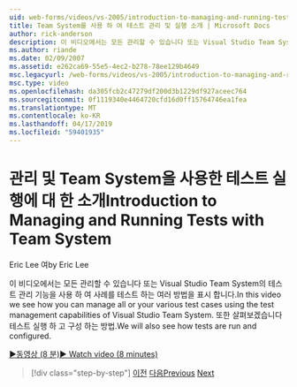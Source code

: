 ```yaml
---
uid: web-forms/videos/vs-2005/introduction-to-managing-and-running-tests-with-team-system
title: Team System를 사용 하 여 테스트 관리 및 실행 소개 | Microsoft Docs
author: rick-anderson
description: 이 비디오에서는 모든 관리할 수 있습니다 또는 Visual Studio Team System의 테스트 관리 기능을 사용 하 여 사례를 테스트 하는 여러 방법을 표시 합니다. 또한 살펴보겠습니다...
ms.author: riande
ms.date: 02/09/2007
ms.assetid: e262ca69-55e5-4ec2-b278-78ee129b4649
msc.legacyurl: /web-forms/videos/vs-2005/introduction-to-managing-and-running-tests-with-team-system
msc.type: video
ms.openlocfilehash: da305fcb2c47279df200d3b1229df927aceec764
ms.sourcegitcommit: 0f1119340e4464720cfd16d0ff15764746ea1fea
ms.translationtype: MT
ms.contentlocale: ko-KR
ms.lasthandoff: 04/17/2019
ms.locfileid: "59401935"
---
```

# <a name="introduction-to-managing-and-running-tests-with-team-system"></a><span data-ttu-id="bf301-104">관리 및 Team System을 사용한 테스트 실행에 대 한 소개</span><span class="sxs-lookup"><span data-stu-id="bf301-104">Introduction to Managing and Running Tests with Team System</span></span>

<span data-ttu-id="bf301-105">Eric Lee 여</span><span class="sxs-lookup"><span data-stu-id="bf301-105">by Eric Lee</span></span>

<span data-ttu-id="bf301-106">이 비디오에서는 모든 관리할 수 있습니다 또는 Visual Studio Team System의 테스트 관리 기능을 사용 하 여 사례를 테스트 하는 여러 방법을 표시 합니다.</span><span class="sxs-lookup"><span data-stu-id="bf301-106">In this video we see how you can manage all or your various test cases using the test management capabilities of Visual Studio Team System.</span></span> <span data-ttu-id="bf301-107">또한 살펴보겠습니다 테스트 실행 하 고 구성 하는 방법.</span><span class="sxs-lookup"><span data-stu-id="bf301-107">We will also see how tests are run and configured.</span></span>

[<span data-ttu-id="bf301-108">&#9654;동영상 (8 분)</span><span class="sxs-lookup"><span data-stu-id="bf301-108">&#9654; Watch video (8 minutes)</span></span>](https://channel9.msdn.com/Blogs/ASP-NET-Site-Videos/introduction-to-managing-and-running-tests-with-team-system)

> [!div class="step-by-step"]
> <span data-ttu-id="bf301-109">[이전](introduction-to-manual-testing-with-team-system.md)
> [다음](measuring-the-business-value-of-ajax.md)</span><span class="sxs-lookup"><span data-stu-id="bf301-109">[Previous](introduction-to-manual-testing-with-team-system.md)
[Next](measuring-the-business-value-of-ajax.md)</span></span>
